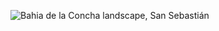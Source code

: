 ![Bahia de la Concha landscape, San Sebastián](https://user-images.githubusercontent.com/83391540/118100870-401e4c00-b3d7-11eb-8077-4eaa8f1025f9.jpeg)
